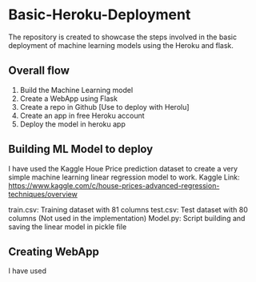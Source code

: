 # Basic-Heroku-Deployment

The repository is created to showcase the steps involved in the basic deployment of machine learning models using the Heroku and flask.

## Overall flow

1. Build the Machine Learning model
2. Create a WebApp using Flask
3. Create a repo in Github [Use to deploy with Herolu]
4. Create an app in free Heroku account
5. Deploy the model in heroku app

## Building ML Model to deploy

I have used the Kaggle Houe Price prediction dataset to create a very simple machine learning linear regression model to work.
Kaggle Link: https://www.kaggle.com/c/house-prices-advanced-regression-techniques/overview

train.csv: Training dataset with 81 columns
test.csv: Test dataset with 80 columns (Not used in the implementation)
Model.py: Script building and saving the linear model in pickle file

## Creating WebApp

I have used 
